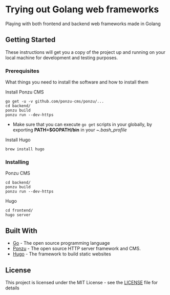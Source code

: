# Trying out Golang web frameworks

Playing with both frontend and backend web frameworks made in Golang

## Getting Started

These instructions will get you a copy of the project up and running on your local machine for development and testing purposes.

### Prerequisites

What things you need to install the software and how to install them

Install Ponzu CMS
```
go get -u -v github.com/ponzu-cms/ponzu/...
cd backend/
ponzu build
ponzu run --dev-https
```
* Make sure that you can execute `go get` scripts in your globally, by exporting **PATH=$GOPATH/bin** in your *~.bash_profile*

Install Hugo
```
brew install hugo
```


### Installing

Ponzu CMS
```
cd backend/
ponzu build
ponzu run --dev-https
```

Hugo
```
cd frontend/
hugo server
```


## Built With

* [Go](https://golang.org/) - The open source programming language
* [Ponzu](https://docs.ponzu-cms.org/) - The open source HTTP server framework and CMS.
* [Hugo](https://gohugo.io/) - The framework to build static websites


## License

This project is licensed under the MIT License - see the [LICENSE](LICENSE) file for details
